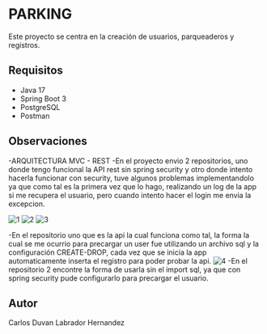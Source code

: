 # PARKING

Este proyecto se centra en la creación de usuarios, parqueaderos y registros.

## Requisitos

- Java 17
- Spring Boot 3
- PostgreSQL
- Postman

## Observaciones
-ARQUITECTURA MVC - REST
-En el proyecto envio 2 repositorios, uno donde tengo funcional la API rest sin spring security y otro donde intento hacerla funcionar con security, tuve algunos problemas implementandolo ya que como tal es la primera vez que lo hago, realizando un log de la app si me recupera el usuario, pero cuando intento hacer el login me envia la excepcion.

![1](https://github.com/DuvanLabrador27/Parking/assets/80419064/9e7ae2b1-d99d-4042-8b7e-4942bdff64ef)
![2](https://github.com/DuvanLabrador27/Parking/assets/80419064/58979dd3-7e20-453e-8080-3d7f324a3c19)
![3](https://github.com/DuvanLabrador27/Parking/assets/80419064/a2542b2d-1fb2-4b9b-824c-88a781d04cb3)

-En el repositorio uno que es la api la cual funciona como tal, la forma la cual se me ocurrio para precargar un user fue utilizando un archivo sql y la configuración CREATE-DROP, cada vez que se inicia la app automaticamente inserta el registro para poder probar la api.
![4](https://github.com/DuvanLabrador27/Parking/assets/80419064/f75ae581-add0-43df-8be3-19bd8379bc5e)
-En el repositorio 2 encontre la forma de usarla sin el import sql, ya que con spring security pude configurarlo para precargar el usuario.


## Autor

Carlos Duvan Labrador Hernandez
